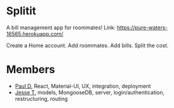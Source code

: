 # Splitit
A bill management app for roommates!
Link: https://pure-waters-16565.herokuapp.com/

Create a Home account. Add roommates. Add bills. Split the cost.

# Members
* [Paul D.](https://github.com/rukaroa)
    React, Material-UI, UX, integration, deployment
* [Jesse T.](https://github.com/jthomasi)
    models, MongooseDB, server, login/authentication, restructuring, routing